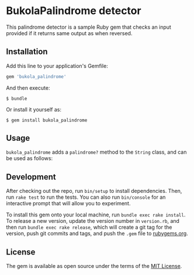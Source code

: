 # BukolaPalindrome detector

This palindrome detector is a sample Ruby gem that checks an input provided if it returns same output as when reversed.

## Installation

Add this line to your application's Gemfile:

```ruby
gem 'bukola_palindrome'
```

And then execute:

    $ bundle

Or install it yourself as:

    $ gem install bukola_palindrome

## Usage

`bukola_palindrome` adds a `palindrome?` method to the `String` class, and can be used as follows:

## Development

After checking out the repo, run `bin/setup` to install dependencies. Then, run `rake test` to run the tests. You can also run `bin/console` for an interactive prompt that will allow you to experiment.

To install this gem onto your local machine, run `bundle exec rake install`. To release a new version, update the version number in `version.rb`, and then run `bundle exec rake release`, which will create a git tag for the version, push git commits and tags, and push the `.gem` file to [rubygems.org](https://rubygems.org).

## License

The gem is available as open source under the terms of the [MIT License](https://opensource.org/licenses/MIT).
